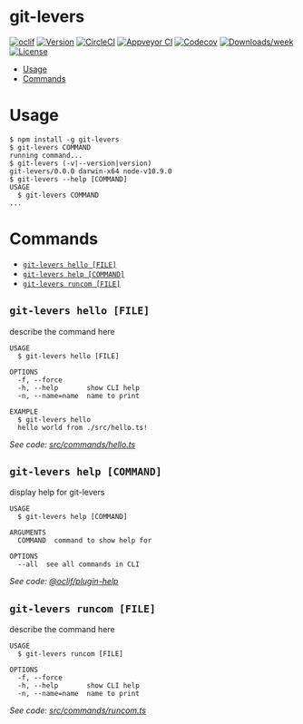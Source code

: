 git-levers
==========



[![oclif](https://img.shields.io/badge/cli-oclif-brightgreen.svg)](https://oclif.io)
[![Version](https://img.shields.io/npm/v/git-levers.svg)](https://npmjs.org/package/git-levers)
[![CircleCI](https://circleci.com/gh/meganemura/git-levers/tree/master.svg?style=shield)](https://circleci.com/gh/meganemura/git-levers/tree/master)
[![Appveyor CI](https://ci.appveyor.com/api/projects/status/github/meganemura/git-levers?branch=master&svg=true)](https://ci.appveyor.com/project/meganemura/git-levers/branch/master)
[![Codecov](https://codecov.io/gh/meganemura/git-levers/branch/master/graph/badge.svg)](https://codecov.io/gh/meganemura/git-levers)
[![Downloads/week](https://img.shields.io/npm/dw/git-levers.svg)](https://npmjs.org/package/git-levers)
[![License](https://img.shields.io/npm/l/git-levers.svg)](https://github.com/meganemura/git-levers/blob/master/package.json)

<!-- toc -->
* [Usage](#usage)
* [Commands](#commands)
<!-- tocstop -->
# Usage
<!-- usage -->
```sh-session
$ npm install -g git-levers
$ git-levers COMMAND
running command...
$ git-levers (-v|--version|version)
git-levers/0.0.0 darwin-x64 node-v10.9.0
$ git-levers --help [COMMAND]
USAGE
  $ git-levers COMMAND
...
```
<!-- usagestop -->
# Commands
<!-- commands -->
* [`git-levers hello [FILE]`](#git-levers-hello-file)
* [`git-levers help [COMMAND]`](#git-levers-help-command)
* [`git-levers runcom [FILE]`](#git-levers-runcom-file)

## `git-levers hello [FILE]`

describe the command here

```
USAGE
  $ git-levers hello [FILE]

OPTIONS
  -f, --force
  -h, --help       show CLI help
  -n, --name=name  name to print

EXAMPLE
  $ git-levers hello
  hello world from ./src/hello.ts!
```

_See code: [src/commands/hello.ts](https://github.com/meganemura/git-levers/blob/v0.0.0/src/commands/hello.ts)_

## `git-levers help [COMMAND]`

display help for git-levers

```
USAGE
  $ git-levers help [COMMAND]

ARGUMENTS
  COMMAND  command to show help for

OPTIONS
  --all  see all commands in CLI
```

_See code: [@oclif/plugin-help](https://github.com/oclif/plugin-help/blob/v2.1.1/src/commands/help.ts)_

## `git-levers runcom [FILE]`

describe the command here

```
USAGE
  $ git-levers runcom [FILE]

OPTIONS
  -f, --force
  -h, --help       show CLI help
  -n, --name=name  name to print
```

_See code: [src/commands/runcom.ts](https://github.com/meganemura/git-levers/blob/v0.0.0/src/commands/runcom.ts)_
<!-- commandsstop -->
